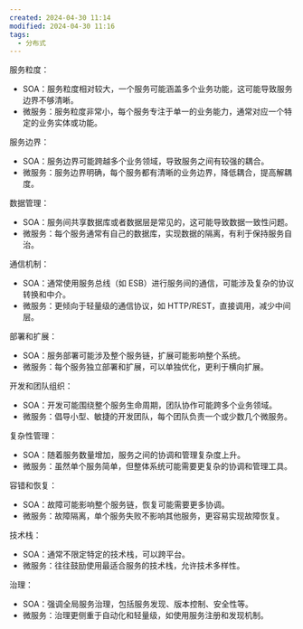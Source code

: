 ```yaml
---
created: 2024-04-30 11:14
modified: 2024-04-30 11:16
tags:
  - 分布式
---
```


服务粒度：
- SOA：服务粒度相对较大，一个服务可能涵盖多个业务功能，这可能导致服务边界不够清晰。
- 微服务：服务粒度非常小，每个服务专注于单一的业务能力，通常对应一个特定的业务实体或功能。

服务边界：
- SOA：服务边界可能跨越多个业务领域，导致服务之间有较强的耦合。
- 微服务：服务边界明确，每个服务都有清晰的业务边界，降低耦合，提高解耦度。

数据管理：
- SOA：服务间共享数据库或者数据层是常见的，这可能导致数据一致性问题。
- 微服务：每个服务通常有自己的数据库，实现数据的隔离，有利于保持服务自治。

通信机制：
- SOA：通常使用服务总线（如 ESB）进行服务间的通信，可能涉及复杂的协议转换和中介。
- 微服务：更倾向于轻量级的通信协议，如 HTTP/REST，直接调用，减少中间层。

部署和扩展：
- SOA：服务部署可能涉及整个服务链，扩展可能影响整个系统。
- 微服务：每个服务独立部署和扩展，可以单独优化，更利于横向扩展。

开发和团队组织：
- SOA：开发可能围绕整个服务生命周期，团队协作可能跨多个业务领域。
- 微服务：倡导小型、敏捷的开发团队，每个团队负责一个或少数几个微服务。

复杂性管理：
- SOA：随着服务数量增加，服务之间的协调和管理复杂度上升。
- 微服务：虽然单个服务简单，但整体系统可能需要更复杂的协调和管理工具。

容错和恢复：
- SOA：故障可能影响整个服务链，恢复可能需要更多协调。
- 微服务：故障隔离，单个服务失败不影响其他服务，更容易实现故障恢复。

技术栈：
- SOA：通常不限定特定的技术栈，可以跨平台。
- 微服务：往往鼓励使用最适合服务的技术栈，允许技术多样性。

治理：
- SOA：强调全局服务治理，包括服务发现、版本控制、安全性等。
- 微服务：治理更侧重于自动化和轻量级，如使用服务注册和发现机制。
